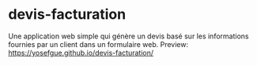 # devis-facturation
Une application web simple qui génère un devis basé sur les informations fournies par un client dans un formulaire web.
Preview: https://yosefgue.github.io/devis-facturation/
